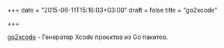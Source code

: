 +++
date = "2015-06-11T15:16:03+03:00"
draft = false
title = "go2xcode"

+++

<p><a href="https://github.com/rakyll/go2xcode">go2xcode</a>&nbsp;- Генератор&nbsp;Xcode проектов из Go пакетов.</p>

